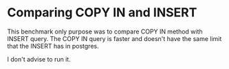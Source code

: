 # Comparing COPY IN and INSERT

This benchmark only purpose was to compare COPY IN method with INSERT query. The COPY IN query is faster and doesn't have the same limit that the INSERT has in postgres.

I don't advise to run it.